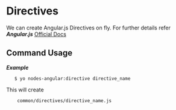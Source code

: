 Directives
============
We can create Angular.js Directives on fly. For further details refer ***Angular.js*** 
[Official Docs](http://docs.angularjs.org/guide/directive)



Command Usage
-------


***Example***

```
   $ yo nodes-angular:directive directive_name
```

This will create

```
    common/directives/directive_name.js
```




